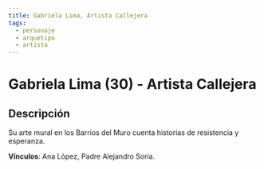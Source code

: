 ```yaml
---
title: Gabriela Lima, Artista Callejera
tags:
  - personaje
  - arquetipo
  - artista
---
```


# Gabriela Lima (30) - Artista Callejera

## Descripción

Su arte mural en los Barrios del Muro cuenta historias de resistencia y esperanza.

**Vínculos**: Ana López, Padre Alejandro Soria. 